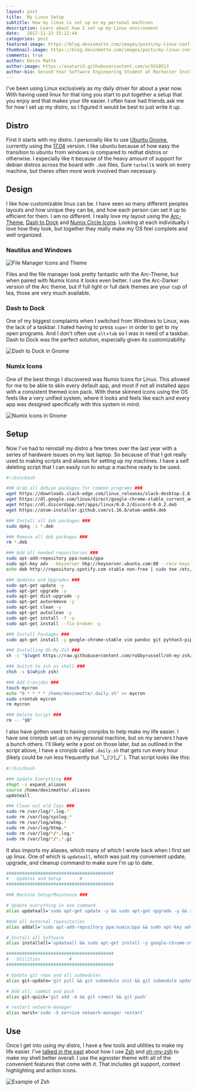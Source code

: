 ```yaml
---
layout: post
title:  My Linux Setup
subtitle: How my linux is set up on my personal machines
description: Learn about how I set up my Linux environment
date:   2017-11-23 15:12:44
categories: post
featured-image: https://blog.devinmatte.com/images/posts/my-linux-config/gnome-tasks.png
thumbnail-image: https://blog.devinmatte.com/images/posts/my-linux-config/gnome-tasks.png
comments: true
author: Devin Matte
author-image: https://avatars3.githubusercontent.com/u/9310513
author-bio: Second Year Software Engineering Student at Rochester Institute of Technology
---
```


I've been using Linux exclusively as my daily driver for about a year now. With having used linux for that long you start to put together a setup that you enjoy and that makes your life easier. I often have had friends ask me for how I set up my distro, so I figured it would be best to just write it up.

## Distro

First it starts with my distro. I personally like to use [Ubuntu Gnome](https://ubuntugnome.org/), currently using the [17.04](https://wiki.ubuntu.com/UbuntuGNOME/GetUbuntuGNOME) version. I like ubuntu because of how easy the transition to ubuntu from windows is compared to redhat distros or otherwise. I especially like it because of the heavy amount of support for debian distros across the board with `.deb` files. Sure `tarball`s work on every machine, but theres often more work involved than necessary.

## Design

I like how customizable linux can be. I have seen so many different peoples layouts and how unique they can be, and how each person can set it up to efficient for them. I am no different. I really love my layout using the [Arc-Theme](https://github.com/horst3180/arc-theme), [Dash to Dock](https://extensions.gnome.org/extension/307/dash-to-dock/) and [Numix Circle Icons](https://github.com/numixproject/numix-icon-theme-circle). Looking at each individually I love how they look, but together they really make my OS feel complete and well organized.


### Nautilus and Windows

![File Manager Icons and Theme](https://blog.devinmatte.com/images/posts/my-linux-config/file-manager.png)

Files and the file manager look pretty fantastic with the Arc-Theme, but when paired with Numix Icons it looks even better. I use the Arc-Darker version of the Arc theme, but if full light or full dark themes are your cup of tea, those are very much available.

### Dash to Dock

One of my biggest complaints when I switched from Windows to Linux, was the lack of a taskbar. I hated having to press `super` in order to get to my open programs. And I don't often use `alt`+`tab` so I was in need of a taskbar. Dash to Dock was the perfect solution, especially given its customizability.

![Dash to Dock in Gnome](https://blog.devinmatte.com/images/posts/my-linux-config/gnome-tasks.png)

### Numix Icons
One of the best things I discovered was Numix Icons for Linux. This allowed for me to be able to skin every default app, and most if not all installed apps with a consistent themed icon pack. With these skinned icons using the OS feels like a very unified system, where it looks and feels like each and every app was designed specifically with this system in mind.

![Numix Icons in Gnome](https://blog.devinmatte.com/images/posts/my-linux-config/icons.png)

## Setup

Now I've had to reinstall my distro a few times over the last year with a series of hardware issues on my last laptop. So because of that I got really used to making scripts and aliases for setting up my machines. I have a self deleting script that I can easily run to setup a machine ready to be used.

```bash
#!/bin/bash

### Grab all debian packages for common programs ###
wget https://downloads.slack-edge.com/linux_releases/slack-desktop-2.8.0-amd64.deb
wget https://dl.google.com/linux/direct/google-chrome-stable_current_amd64.deb
wget https://dl.discordapp.net/apps/linux/0.0.2/discord-0.0.2.deb
wget https://atom-installer.github.com/v1.16.0/atom-amd64.deb

### Install all deb packages ###
sudo dpkg -i *.deb

### Remove all deb packages ###
rm *.deb

### Add all needed repositories ###
sudo apt-add-repository ppa:numix/ppa
sudo apt-key adv --keyserver hkp://keyserver.ubuntu.com:80 --recv-keys BBEBDCB318AD50EC6865090613B00F1FD2C19886 0DF731E45CE24F27EEEB1450EFDC8610341D9410
echo deb http://repository.spotify.com stable non-free | sudo tee /etc/apt/sources.list.d/spotify.list

### Updates and Upgrades ###
sudo apt-get update -y
sudo apt-get upgrade -y
sudo apt-get dist-upgrade -y
sudo apt-get autoremove -y
sudo apt-get clean -y
sudo apt-get autoclean -y
sudo apt-get install -f -y
sudo apt-get install --fix-broken -y

### Install Packages ###
sudo apt-get install -y google-chrome-stable vim pandoc git python3-pip php numix-icon-theme-circle texlive-full openssh-server spotify-client openjdk-8-* arc-theme npm nodejs nodejs-legacy zsh

### Installing Oh-My-Zsh ###
sh -c "$(wget https://raw.githubusercontent.com/robbyrussell/oh-my-zsh/master/tools/install.sh -O -)"

### Switch to zsh as shell ###
chsh -s $(which zsh)

### Add Cronjobs ###
touch mycron   
echo "0 * * * * /home/devinmatte/.daily.sh" >> mycron
sudo crontab mycron
rm mycron

### Delete Script ###
rm -- "$0"
```

I also have gotten used to having cronjobs to help make my life easier. I have one cronjob set up on my personal machine, but on my servers I have a bunch others. I'll likely write a post on those later, but as outlined in the script above, I have a cronjob called `.daily.sh` that gets run every hour (likely could be run less frequently but ¯\\\_(ツ)\_/¯ ). That script looks like this:

```bash
#!/bin/bash

### Update Everything ###
shopt -s expand_aliases
source /home/devinmatte/.aliases
updateall

### Clean out old logs ###
sudo rm /var/log/*.log.*
sudo rm /var/log/syslog.*
sudo rm /var/log/wtmp.*
sudo rm /var/log/btmp.*
sudo rm /var/log/*/*.log.*
sudo rm /var/log/*/*.*.gz
```

It also imports my aliases, which many of which I wrote back when I first set up linux. One of which is `updateall`, which was just my convenient update, upgrade, and cleanup command to make sure I'm up to date.

```bash
#########################################
#	Updates and Setup		#
#########################################

### Machine Setup/Maintence ###

# Update everything in one command
alias updateall='sudo apt-get update -y && sudo apt-get upgrade -y && sudo apt-get dist-upgrade -y && sudo apt-get autoremove -y && sudo apt-get clean -y && sudo apt-get autoclean -y && sudo apt-get install -f -y'

#Add all external repositories
alias addall='sudo apt-add-repository ppa:numix/ppa && sudo apt-key adv --keyserver hkp://keyserver.ubuntu.com:80 --recv-keys BBEBDCB318AD50EC6865090613B00F1FD2C19886 && echo deb http://repository.spotify.com stable non-free | sudo tee /etc/apt/sources.list.d/spotify.list'

# Install all Software
alias installall='updateall && sudo apt-get install -y google-chrome-stable vim pandoc git python3-pip php numix-icon-theme-circle texlive-full openssh-server spotify-client openjdk-8-* arc-theme npm nodejs nodejs-legacy zsh'

#########################################
#	Utilities			#
#########################################

# Update git repo and all submodules
alias git-update='git pull && git submodule init && git submodule update && git submodule foreach git pull origin master'

# Add all, commit and push
alias git-quick='git add -A && git commit && git push'

# restart network-manager
alias nwrst='sudo -S service network-manager restart'
```

## Use

Once I get into using my distro, I have a few tools and utilities to make my life easier. I've [talked in the past](https://devinmatte.me/post/2017/06/14/bash-to-zsh/) about how I use [Zsh](http://www.zsh.org/) and [oh-my-zsh](https://github.com/robbyrussell/oh-my-zsh) to make my shell better overall. I use the agnoster theme with all of the convenient features that come with it. That includes git support, context highlighting and action icons.

![Example of Zsh](https://blog.devinmatte.com/images/posts/2017-06-14-theme.png)
